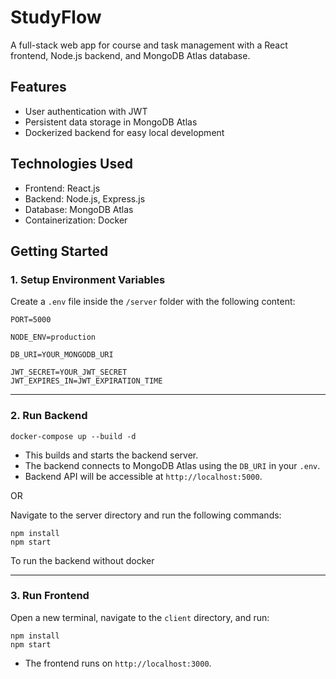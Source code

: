 # StudyFlow

A full-stack web app for course and task management with a React frontend, Node.js backend, and MongoDB Atlas database.

## Features

- User authentication with JWT
- Persistent data storage in MongoDB Atlas
- Dockerized backend for easy local development

## Technologies Used

- Frontend: React.js
- Backend: Node.js, Express.js
- Database: MongoDB Atlas
- Containerization: Docker

## Getting Started

### 1. Setup Environment Variables

Create a `.env` file inside the `/server` folder with the following content:

```env
PORT=5000

NODE_ENV=production

DB_URI=YOUR_MONGODB_URI

JWT_SECRET=YOUR_JWT_SECRET
JWT_EXPIRES_IN=JWT_EXPIRATION_TIME
```

---

### 2. Run Backend

```
docker-compose up --build -d
```

- This builds and starts the backend server.  
- The backend connects to MongoDB Atlas using the `DB_URI` in your `.env`.  
- Backend API will be accessible at `http://localhost:5000`.

OR

Navigate to the server directory and run the following commands:

```
npm install
npm start
```
To run the backend without docker

---

### 3. Run Frontend

Open a new terminal, navigate to the `client` directory, and run:

```
npm install
npm start
```

- The frontend runs on `http://localhost:3000`.
